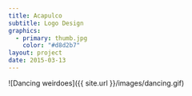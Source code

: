 ```yaml
---
title: Acapulco
subtitle: Logo Design
graphics:
  - primary: thumb.jpg
    color: "#d8d2b7"
layout: project
date: 2015-03-13
---
```


![Dancing weirdoes]({{ site.url }}/images/dancing.gif)

